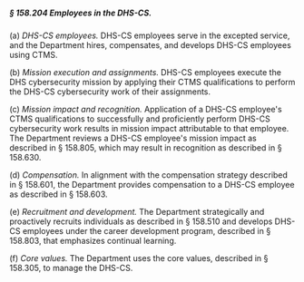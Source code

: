 ##### § 158.204 Employees in the DHS-CS. #####

(a) *DHS-CS employees.* DHS-CS employees serve in the excepted service, and the Department hires, compensates, and develops DHS-CS employees using CTMS.

(b) *Mission execution and assignments.* DHS-CS employees execute the DHS cybersecurity mission by applying their CTMS qualifications to perform the DHS-CS cybersecurity work of their assignments.

(c) *Mission impact and recognition.* Application of a DHS-CS employee's CTMS qualifications to successfully and proficiently perform DHS-CS cybersecurity work results in mission impact attributable to that employee. The Department reviews a DHS-CS employee's mission impact as described in § 158.805, which may result in recognition as described in § 158.630.

(d) *Compensation.* In alignment with the compensation strategy described in § 158.601, the Department provides compensation to a DHS-CS employee as described in § 158.603.

(e) *Recruitment and development.* The Department strategically and proactively recruits individuals as described in § 158.510 and develops DHS-CS employees under the career development program, described in § 158.803, that emphasizes continual learning.

(f) *Core values.* The Department uses the core values, described in § 158.305, to manage the DHS-CS.